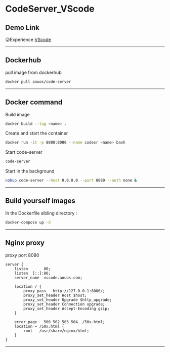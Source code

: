 # CodeServer_VScode

## Demo Link

😜Experience [VScode](http://vscode.aouos.com) 

---

## Dockerhub

pull image from dockerhub

```bash
docker pull aouos/code-server
```

---

## Docker command

Build image

```bash
docker build --tag <name> .
```

Create and start the container 

```bash
docker run -it -p 8080:8080 --name codesr <name> bash
```

Start code-server

```bash
code-server
```

Start in the background 

```bash
nohup code-server --host 0.0.0.0 --port 8080 --auth none &
```

---

## Build yourself images

In the Dockerfile sibling directory :

```bash
docker-compose up -d
```

---

## Nginx proxy
proxy port 8080

```shell
server {
    listen       80;
    listen  [::]:80;
    server_name  vscode.aouos.com;

    location / {
        proxy_pass   http://127.0.0.1:8080/;
        proxy_set_header Host $host;
        proxy_set_header Upgrade $http_upgrade;
        proxy_set_header Connection upgrade;
        proxy_set_header Accept-Encoding gzip;
    }

    error_page   500 502 503 504  /50x.html;
    location = /50x.html {
        root   /usr/share/nginx/html;
    }
}
```

---
